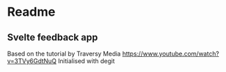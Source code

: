 # Readme

## Svelte feedback app

Based on the tutorial by Traversy Media https://www.youtube.com/watch?v=3TVy6GdtNuQ
Initialised with degit

